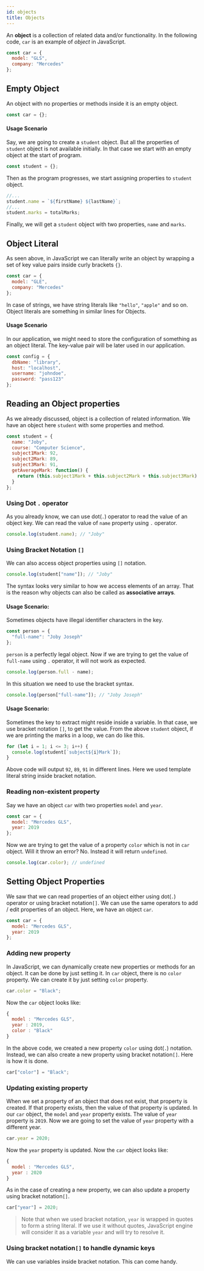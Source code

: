 ```yaml
---
id: objects
title: Objects
---
```


An **object** is a collection of related data and/or functionality. In the following code, `car` is an example of _object_ in JavaScript.

```javascript
const car = {
  model: "GLS",
  company: "Mercedes"
};
```

## Empty Object

An object with no properties or methods inside it is an empty object.

```javascript
const car = {};
```

#### Usage Scenario

Say, we are going to create a `student` object. But all the properties of `student` object is not available initially. In that case we start with an empty object at the start of program.

```javascript
const student = {};
```

Then as the program progresses, we start assigning properties to `student` object.

```javascript
//...
student.name = `${firstName} ${lastName}`;
//...
student.marks = totalMarks;
```

Finally, we will get a `student` object with two properties, `name` and `marks`.

## Object Literal

As seen above, in JavaScript we can literally write an object by wrapping a set of key value pairs inside curly brackets `{}`.

```javascript
const car = {
  model: "GLE",
  company: "Mercedes"
};
```

In case of strings, we have string literals like `"hello"`, `"apple"` and so on. Object literals are something in similar lines for Objects.

#### Usage Scenario

In our application, we might need to store the configuration of something as an object literal. The key-value pair will be later used in our application.

```javascript
const config = {
  dbName: "library",
  host: "localhost",
  username: "johndoe",
  password: "pass123"
};
```

## Reading an Object properties

As we already discussed, object is a collection of related information. We have an object here `student` with some properties and method.

```javascript
const student = {
  name: "Joby",
  course: "Computer Science",
  subject1Mark: 92,
  subject2Mark: 89,
  subject3Mark: 91,
  getAverageMark: function() {
    return (this.subject1Mark + this.subject2Mark + this.subject3Mark) / 3;
  }
};
```

### Using Dot `.` operator

As you already know, we can use dot(`.`) operator to read the value of an object key. We can read the value of `name` property using `.` operator.

```javascript
console.log(student.name); // "Joby"
```

### Using Bracket Notation `[]`

We can also access object properties using `[]` notation.

```javascript
console.log(student["name"]); // "Joby"
```

The syntax looks very similar to how we access elements of an array. That is the reason why objects can also be called as **associative arrays**.

#### Usage Scenario:

Sometimes objects have illegal identifier characters in the key.

```javascript
const person = {
  "full-name": "Joby Joseph"
};
```

`person` is a perfectly legal object. Now if we are trying to get the value of `full-name` using `.` operator, it will not work as expected.

```javascript
console.log(person.full - name);
```

In this situation we need to use the bracket syntax.

```javascript
console.log(person["full-name"]); // "Joby Joseph"
```

#### Usage Scenario:

Sometimes the key to extract might reside inside a variable. In that case, we use bracket notation `[]`, to get the value. From the above `student` object, if we are printing the marks in a loop, we can do like this.

```javascript
for (let i = 1; i <= 3; i++) {
  console.log(student[`subject${i}Mark`]);
}
```

Above code will output `92`, `89`, `91` in different lines. Here we used template literal string inside bracket notation.

### Reading non-existent property

Say we have an object `car` with two properties `model` and `year`.

```javascript
const car = {
  model: "Mercedes GLS",
  year: 2019
};
```

Now we are trying to get the value of a property `color` which is not in `car` object. Will it throw an error? No. Instead it will return `undefined`.

```javascript
console.log(car.color); // undefined
```

## Setting Object Properties

We saw that we can read properties of an object either using dot(`.`) operator or using bracket notation`[]`. We can use the same operators to add / edit properties of an object. Here, we have an object `car`.

```javascript
const car = {
  model: "Mercedes GLS",
  year: 2019
};
```

### Adding new property

In JavaScript, we can dynamically create new properties or methods for an object. It can be done by just setting it. In `car` object, there is no `color` property. We can create it by just setting `color` property.

```javascript
car.color = "Black";
```

Now the `car` object looks like:

```javascript
{
  model : "Mercedes GLS",
  year : 2019,
  color : "Black"
}
```

In the above code, we created a new property `color` using dot(`.`) notation. Instead, we can also create a new property using bracket notation`[]`. Here is how it is done.

```javascript
car["color"] = "Black";
```

### Updating existing property

When we set a property of an object that does not exist, that property is created. If that property exists, then the value of that property is updated. In our `car` object, the `model` and `year` property exists. The value of `year` property is `2019`. Now we are going to set the value of `year` property with a different year.

```javascript
car.year = 2020;
```

Now the `year` property is updated. Now the `car` object looks like:

```javascript
{
  model : "Mercedes GLS",
  year : 2020
}
```

As in the case of creating a new property, we can also update a property using bracket notation`[]`.

```javascript
car["year"] = 2020;
```

> Note that when we used bracket notation, `year` is wrapped in quotes to form a string literal. If we use it without quotes, JavaScript engine will consider it as a variable `year` and will try to resolve it.

### Using bracket notation`[]` to handle dynamic keys

We can use variables inside bracket notation. This can come handy.
